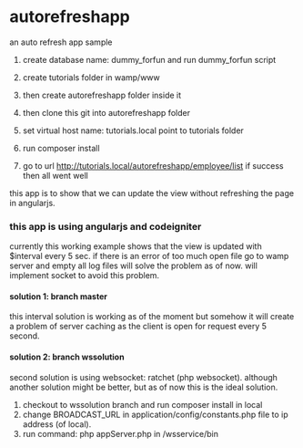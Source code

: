 # autorefreshapp
an auto refresh app sample

1. create database name: dummy_forfun and run dummy_forfun script

2. create tutorials folder in wamp/www 

3. then create autorefreshapp folder inside it

4. then clone this git into autorefreshapp folder

5. set virtual host name: tutorials.local point to tutorials folder

6. run composer install

7. go to url http://tutorials.local/autorefreshapp/employee/list if success then all went well

this app is to show that we can update the view without refreshing the page in angularjs. 

### this app is using angularjs and codeigniter
currently this working example shows that the view is updated with $interval every 5 sec. if there is an error of too much open file go to wamp server and empty all log files will solve the problem as of now. will implement socket to avoid this problem.

#### solution 1: branch master
this interval solution is working as of the moment but somehow it will create a problem of server caching as the client is open for request every 5 second. 

#### solution 2: branch wssolution
second solution is using websocket: ratchet (php websocket). although another solution might be better, but as of now this is the ideal solution. 
1. checkout to wssolution branch and run composer install in local
2. change BROADCAST_URL in application/config/constants.php file to ip address (of local).
3. run command: php appServer.php in <autorefreshappfolder>/wsservice/bin